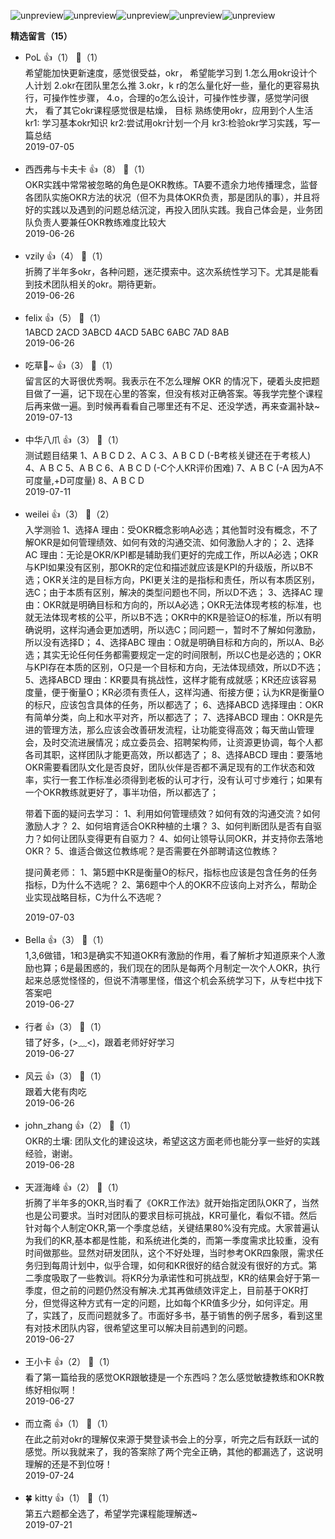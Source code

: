 ![unpreview](https://static001.geekbang.org/resource/image/21/84/21ad6423bfeeec25c4a066a245219984.jpg?wh=750%2A2256)![unpreview](https://static001.geekbang.org/resource/image/de/2e/dee07e4befe65372acee839da739f82e.jpg?wh=750%2A4317)![unpreview](https://static001.geekbang.org/resource/image/0d/90/0d65ccf7c671d36efea700c38869bb90.jpg?wh=750%2A3179)![unpreview](https://static001.geekbang.org/resource/image/53/ae/532e629564bc4eca746f4aa49bd4a1ae.jpg?wh=750%2A2173)![unpreview](https://static001.geekbang.org/resource/image/50/0c/50eddb5de2b0ae602bb8bede6eca820c.jpg?wh=750%2A2710)
<div><strong>精选留言（15）</strong></div><ul>
<li><span>PoL</span> 👍（1） 💬（1）<div>希望能加快更新速度，感觉很受益，okr，
希望能学习到
1.怎么用okr设计个人计划
2.okr在团队里怎么推
3.okr，k r的怎么量化好一些，量化的更容易执行，可操作性步骤，
4.o，合理的o怎么设计，可操作性步骤，感觉学问很大，
看了其它okr课程感觉很是枯燥，
目标 熟练使用okr，应用到个人生活
kr1: 学习基本okr知识
kr2:尝试用okr计划一个月
kr3:检验okr学习实践，写一篇总结</div>2019-07-05</li><br/><li><span>西西弗与卡夫卡</span> 👍（8） 💬（1）<div>OKR实践中常常被忽略的角色是OKR教练。TA要不遗余力地传播理念，监督各团队实施OKR方法的状况（但不为具体OKR负责，那是团队的事），并且将好的实践以及遇到的问题总结沉淀，再投入团队实践。我自己体会是，业务团队负责人要兼任OKR教练难度比较大</div>2019-06-26</li><br/><li><span>vzily</span> 👍（4） 💬（1）<div>折腾了半年多okr，各种问题，迷茫摸索中。这次系统性学习下。尤其是能看到技术团队相关的okr。期待更新。</div>2019-06-26</li><br/><li><span>felix</span> 👍（5） 💬（1）<div>1ABCD
2ACD
3ABCD
4ACD
5ABC
6ABC
7AD
8AB</div>2019-06-26</li><br/><li><span>吃草🐴~</span> 👍（3） 💬（1）<div>留言区的大哥很优秀啊。我表示在不怎么理解 OKR 的情况下，硬着头皮把题目做了一遍，记下现在心里的答案，但没有核对正确答案。等我学完整个课程后再来做一遍。到时候再看看自己哪里还有不足、还没学透，再来查漏补缺~</div>2019-07-13</li><br/><li><span>中华八爪</span> 👍（3） 💬（1）<div>	测试题目结果
	1、A B C D
	2、A C
	3、A B C D (-B考核关键还在于考核人)
	4、A B C
	5、A B C
	6、A B C D (-C个人KR评价困难)
	7、A B C (-A 因为A不可度量,+D可度量)
        8、A B C D</div>2019-07-11</li><br/><li><span>weilei</span> 👍（3） 💬（2）<div>入学测验
1、选择A
理由：受OKR概念影响A必选；其他暂时没有概念，不了解OKR是如何管理绩效、如何有效的沟通交流、如何激励人才的；
2、选择AC
理由：无论是OKR&#47;KPI都是辅助我们更好的完成工作，所以A必选；OKR与KPI如果没有区别，那OKR的定位和描述就应该是KPI的升级版，所以B不选；OKR关注的是目标方向，PKI更关注的是指标和责任，所以有本质区别，选C；由于本质有区别，解决的类型问题也不同，所以D不选；
3、选择AC
理由：OKR就是明确目标和方向的，所以A必选；OKR无法体现考核的标准，也就无法体现考核的公平，所以B不选；OKR中的KR是验证O的标准，所以有明确说明，这样沟通会更加透明，所以选C；同问题一，暂时不了解如何激励，所以没有选择D；
4、选择ABC
理由：O就是明确目标和方向的，所以A、B必选；其实无论任何任务都需要规定一定的时间限制，所以C也是必选的；OKR与KPI存在本质的区别，O只是一个目标和方向，无法体现绩效，所以D不选；
5、选择ABCD
理由：KR要具有挑战性，这样才能有成就感；KR还应该容易度量，便于衡量O；KR必须有责任人，这样沟通、衔接方便；认为KR是衡量O的标尺，应该包含具体的任务，所以都选了；
6、选择ABCD
选择理由：OKR有简单分类，向上和水平对齐，所以都选了；
7、选择ABCD
理由：OKR是先进的管理方法，那么应该会改善研发流程，让功能变得高效；每天凿山管理会，及时交流进展情况；成立委员会、招聘架构师，让资源更协调，每个人都各司其职，这样团队才能更高效，所以都选了；
8、选择ABCD
理由：要落地OKR需要看团队文化是否良好，团队伙伴是否都不满足现有的工作状态和效率，实行一套工作标准必须得到老板的认可才行，没有认可寸步难行；如果有一个OKR教练就更好了，事半功倍，所以都选了；

带着下面的疑问去学习：
1、利用如何管理绩效？如何有效的沟通交流？如何激励人才？
2、如何培育适合OKR种植的土壤？
3、如何判断团队是否有自驱力？如何让团队变得更有自驱力？
4、如何让领导认同OKR，并支持你去落地OKR？
5、谁适合做这位教练呢？是否需要在外部聘请这位教练？

提问黄老师：
1、第5题中KR是衡量O的标尺，指标也应该是包含任务的任务指标，D为什么不选呢？
2、第6题中个人的OKR不应该向上对齐么，帮助企业实现战略目标，C为什么不选呢？</div>2019-07-03</li><br/><li><span>Bella</span> 👍（3） 💬（1）<div>1,3,6做错，1和3是确实不知道OKR有激励的作用，看了解析才知道原来个人激励也算；6是最困惑的，我们现在的团队是每两个月制定一次个人OKR，执行起来总感觉怪怪的，但说不清哪里怪，借这个机会系统学习下，从专栏中找下答案吧</div>2019-06-27</li><br/><li><span>行者</span> 👍（3） 💬（1）<div>错了好多，(&gt;﹏&lt;)，跟着老师好好学习</div>2019-06-27</li><br/><li><span>风云</span> 👍（3） 💬（1）<div>跟着大佬有肉吃</div>2019-06-26</li><br/><li><span>john_zhang</span> 👍（2） 💬（1）<div>OKR的土壤: 团队文化的建设这块，希望这这方面老师也能分享一些好的实践经验，谢谢。</div>2019-06-28</li><br/><li><span>天涯海峰</span> 👍（2） 💬（1）<div>折腾了半年多的OKR,当时看了《OKR工作法》就开始指定团队OKR了，当然也是公司要求。当时对团队的要求目标可挑战，KR可量化，看似不错。然后针对每个人制定OKR,第一个季度总结，关键结果80%没有完成。大家普遍认为我们的KR,基本都是性能，和系统进化类的，而第一季度需求比较重，没有时间做那些。显然对研发团队，这个不好处理，当时参考OKR四象限，需求任务归到每周计划中，似乎合理，如何和KR很好的结合就没有很好的方式。第二季度吸取了一些教训。将KR分为承诺性和可挑战型，KR的结果会好于第一季度，但之前的问题仍然没有解决.尤其再做绩效评定上，目前基于OKR打分，但觉得这种方式有一定的问题，比如每个KR值多少分，如何评定。用了，实践了，反而问题就多了。市面好多书，基于销售的例子居多，看到这里有对技术团队内容，很希望这里可以解决目前遇到的问题。</div>2019-06-27</li><br/><li><span>王小卡</span> 👍（2） 💬（1）<div>看了第一篇给我的感觉OKR跟敏捷是一个东西吗？怎么感觉敏捷教练和OKR教练好相似啊！</div>2019-06-27</li><br/><li><span>而立斋</span> 👍（1） 💬（1）<div>在此之前对okr的理解仅来源于樊登读书会上的分享，听完之后有跃跃一试的感觉。所以我就来了，我的答案除了两个完全正确，其他的都漏选了，这说明理解的还是不到位呀！</div>2019-07-24</li><br/><li><span>🍀 kitty</span> 👍（1） 💬（1）<div>第五六题都全选了，希望学完课程能理解透~</div>2019-07-21</li><br/>
</ul>